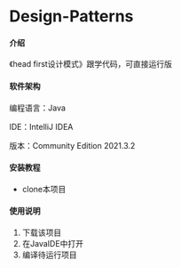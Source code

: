 # Design-Patterns

#### 介绍
《head first设计模式》跟学代码，可直接运行版

#### 软件架构
编程语言：Java

IDE：IntelliJ IDEA 

版本：Community Edition 2021.3.2


#### 安装教程

- clone本项目

#### 使用说明

1.  下载该项目
2.  在JavaIDE中打开
3.  编译待运行项目


